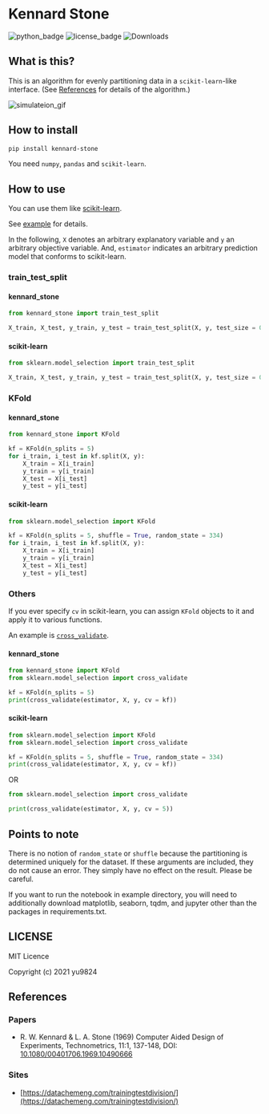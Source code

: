 # Kennard Stone
![python_badge](https://img.shields.io/pypi/pyversions/kennard-stone)
![license_badge](https://img.shields.io/pypi/l/kennard-stone)
![Downloads](https://pepy.tech/badge/kennard-stone)

## What is this?
This is an algorithm for evenly partitioning data in a `scikit-learn`-like interface. (See [References](#References) for details of the algorithm.)

![simulateion_gif](https://github.com/yu9824/kennard_stone/blob/main/example/simulate.gif?raw=true "Simulateion")

## How to install
```bash
pip install kennard-stone
```
You need `numpy`, `pandas` and `scikit-learn`.

## How to use
You can use them like [scikit-learn](https://scikit-learn.org/stable/modules/classes.html#module-sklearn.model_selection).

See [example](https://github.com/yu9824/kennard_stone/tree/main/example) for details.

In the following, `X` denotes an arbitrary explanatory variable and `y` an arbitrary objective variable.
And, `estimator` indicates an arbitrary prediction model that conforms to scikit-learn.

### train_test_split
#### kennard_stone
```python
from kennard_stone import train_test_split

X_train, X_test, y_train, y_test = train_test_split(X, y, test_size = 0.2)
```

#### scikit-learn
```python
from sklearn.model_selection import train_test_split

X_train, X_test, y_train, y_test = train_test_split(X, y, test_size = 0.2, random_state = 334)
```

### KFold
#### kennard_stone
```python
from kennard_stone import KFold

kf = KFold(n_splits = 5)
for i_train, i_test in kf.split(X, y):
    X_train = X[i_train]
    y_train = y[i_train]
    X_test = X[i_test]
    y_test = y[i_test]
```

#### scikit-learn
```python
from sklearn.model_selection import KFold

kf = KFold(n_splits = 5, shuffle = True, random_state = 334)
for i_train, i_test in kf.split(X, y):
    X_train = X[i_train]
    y_train = y[i_train]
    X_test = X[i_test]
    y_test = y[i_test]
```

### Others
If you ever specify `cv` in scikit-learn, you can assign `KFold` objects to it and apply it to various functions.

An example is [`cross_validate`](https://scikit-learn.org/stable/modules/generated/sklearn.model_selection.cross_validate.html).

#### kennard_stone
```python
from kennard_stone import KFold
from sklearn.model_selection import cross_validate

kf = KFold(n_splits = 5)
print(cross_validate(estimator, X, y, cv = kf))
```

#### scikit-learn
```python
from sklearn.model_selection import KFold
from sklearn.model_selection import cross_validate

kf = KFold(n_splits = 5, shuffle = True, random_state = 334)
print(cross_validate(estimator, X, y, cv = kf))
```
OR
```python
from sklearn.model_selection import cross_validate

print(cross_validate(estimator, X, y, cv = 5))
```


## Points to note
There is no notion of `random_state` or `shuffle` because the partitioning is determined uniquely for the dataset.
If these arguments are included, they do not cause an error. They simply have no effect on the result. Please be careful.

If you want to run the notebook in example directory, you will need to additionally download matplotlib, seaborn, tqdm, and jupyter other than the packages in requirements.txt.

## LICENSE

MIT Licence

Copyright (c) 2021 yu9824


## References
### Papers
* R. W. Kennard & L. A. Stone (1969) Computer Aided Design of Experiments, Technometrics, 11:1, 137-148, DOI: [10.1080/00401706.1969.10490666](https://doi.org/10.1080/00401706.1969.10490666)
### Sites
* [https://datachemeng.com/trainingtestdivision/](https://datachemeng.com/trainingtestdivision/)